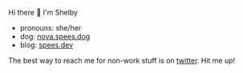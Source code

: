 Hi there 👋 I'm Shelby

- pronouns: she/her
- dog: [nova.spees.dog](https://nova.spees.dog)
- blog: [spees.dev](https://spees.dev/)

The best way to reach me for non-work stuff is on [twitter](http://twitter.com/shelbyspees).
Hit me up! 

